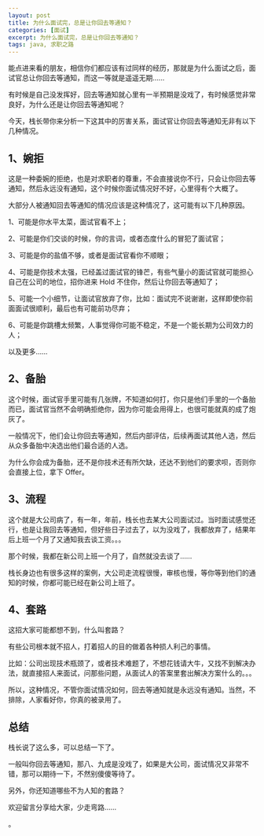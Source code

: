 ```yaml
---
layout: post
title: 为什么面试完，总是让你回去等通知？
categories: [面试]
excerpt: 为什么面试完，总是让你回去等通知？
tags: java, 求职之路
---
```

能点进来看的朋友，相信你们都应该有过同样的经历，那就是为什么面试之后，面试官总让你回去等通知，而这一等就是遥遥无期……

有时候是自己没发挥好，回去等通知就心里有一半预期是没戏了，有时候感觉非常良好，为什么还是让你回去等通知呢？

今天，栈长带你来分析一下这其中的厉害关系，面试官让你回去等通知无非有以下几种情况。

##  1、婉拒

这是一种委婉的拒绝，也是对求职者的尊重，不会直接说你不行，只会让你回去等通知，然后永远没有通知，这个时候你面试情况好不好，心里得有个大概了。

大部分人被通知回去等通知的情况应该是这种情况了，这可能有以下几种原因。

1、可能是你水平太菜，面试官看不上；

2、可能是你们交谈的时候，你的言词，或者态度什么的冒犯了面试官；

3、可能是你的盐值不够，或者是面试官看你不顺眼；

4、可能是你技术太强，已经盖过面试官的锋芒，有些气量小的面试官就可能担心自己在公司的地位，招你进来 Hold 不住你，然后让你回去等通知了；

5、可能一个小细节，让面试官放弃了你，比如：面试完不说谢谢，这样即使你前面面试很顺利，最后也有可能前功尽弃；

6、可能是你跳槽太频繁，人事觉得你可能不稳定，不是一个能长期为公司效力的人；

以及更多……

## 2、备胎

这个时候，面试官手里可能有几张牌，不知道如何打，你只是他们手里的一个备胎而已，面试官当然不会明确拒绝你，因为你可能会用得上，也很可能就真的成了炮灰了。

一般情况下，他们会让你回去等通知，然后内部评估，后续再面试其他人选，然后从众多备胎中决选出他们最合适的人选。

为什么你会成为备胎，还不是你技术还有所欠缺，还达不到他们的要求呗，否则你会直接上位，拿下 Offer。

## 3、流程

这个就是大公司病了，有一年，年前，栈长也去某大公司面试过。当时面试感觉还行，也是让我回去等通知，但好些日子过去了，以为没戏了，我都放弃了，结果年后上班一个月了又通知我去谈工资。。。

那个时候，我都在新公司上班一个月了，自然就没去谈了……

栈长身边也有很多这样的案例，大公司走流程很慢，审核也慢，等你等到他们的通知的时候，你都可能已经在新公司上班了。

## 4、套路

这招大家可能都想不到，什么叫套路？

有些公司根本就不招人，打着招人的目的做着各种损人利己的事情。

比如：公司出现技术瓶颈了，或者技术难题了，不想花钱请大牛，又找不到解决办法，就直接招人来面试，问那些问题，从面试人的答案里套出解决方案什么的。。。

所以，这种情况，不管你面试情况如何，回去等通知就是永远没有通知。当然，不排除，人家看好你，你真的被录用了。

## 总结

栈长说了这么多，可以总结一下了。

一般叫你回去等通知，那八、九成是没戏了，如果是大公司，面试情况又非常不错，那可以期待一下，不然别傻傻等待了。

另外，你还知道哪些不为人知的套路？

欢迎留言分享给大家，少走弯路……

。



